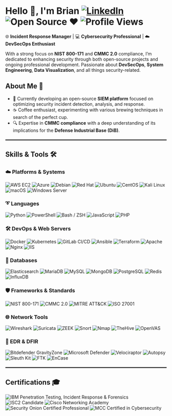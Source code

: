 # Hello 👋, I'm Brian [![LinkedIn](https://img.shields.io/badge/-LinkedIn-blue?style=flat&logo=linkedin)](https://www.linkedin.com/in/brian-w-7a71b715a/) ![Open Source ❤️](https://img.shields.io/badge/Open%20Source-3FB950?style=flat-square&logo=open-source-initiative&logoColor=white) ![Profile Views](https://komarev.com/ghpvc/?username=yourusername&color=blue)

🌐 **Incident Response Manager** | 💻 **Cybersecurity Professional** | ☁️ **DevSecOps Enthusiast**

With a strong focus on **NIST 800-171** and **CMMC 2.0** compliance, I’m dedicated to enhancing security through both open-source projects and ongoing professional development. Passionate about **DevSecOps**, **System Engineering**, **Data Visualization**, and all things security-related.

## About Me 🚀
- 🌱 Currently developing an open-source **SIEM platform** focused on optimizing security incident detection, analysis, and response.
- ☕ Coffee enthusiast, experimenting with various brewing techniques in search of the perfect cup.
- 🔍 Expertise in **CMMC compliance** with a deep understanding of its implications for the **Defense Industrial Base (DiB)**.

<hr style="border:1px solid #4d4d4d; margin: 20px 0;">

## Skills & Tools 🛠️

### ☁️ Platforms & Systems
![AWS EC2](https://img.shields.io/badge/AWS%20EC2-FF9900?style=flat-square&logo=amazon-ec2&logoColor=white)
![Azure](https://img.shields.io/badge/Azure-0078D4?style=flat-square&logo=microsoft-azure&logoColor=white)
![Debian](https://img.shields.io/badge/Debian-A81D33?style=flat-square&logo=debian&logoColor=white)
![Red Hat](https://img.shields.io/badge/Red%20Hat-EE0000?style=flat-square&logo=red-hat&logoColor=white)
![Ubuntu](https://img.shields.io/badge/Ubuntu-E95420?style=flat-square&logo=ubuntu&logoColor=white)
![CentOS](https://img.shields.io/badge/CentOS-262577?style=flat-square&logo=centos&logoColor=white)
![Kali Linux](https://img.shields.io/badge/Kali%20Linux-557C94?style=flat-square&logo=kalilinux&logoColor=white)
![macOS](https://img.shields.io/badge/macOS-000000?style=flat-square&logo=apple&logoColor=white)
![Windows Server](https://img.shields.io/badge/Windows%20Server-0078D6?style=flat-square&logo=windows&logoColor=white)

### ➰ Languages
![Python](https://img.shields.io/badge/Python-3776AB?style=flat-square&logo=python&logoColor=white)
![PowerShell](https://img.shields.io/badge/PowerShell-5391FE?style=flat-square&logo=powershell&logoColor=white)
![Bash / ZSH](https://img.shields.io/badge/Bash%20/%20ZSH-4EAA25?style=flat-square&logo=gnu-bash&logoColor=white)
![JavaScript](https://img.shields.io/badge/JavaScript-F7DF1E?style=flat-square&logo=javascript&logoColor=black)
![PHP](https://img.shields.io/badge/PHP-777BB4?style=flat-square&logo=php&logoColor=white)

### 🛠 DevOps & Web Servers
![Docker](https://img.shields.io/badge/Docker-2496ED?style=flat-square&logo=docker&logoColor=white)
![Kubernetes](https://img.shields.io/badge/Kubernetes-326CE5?style=flat-square&logo=kubernetes&logoColor=white)
![GitLab CI/CD](https://img.shields.io/badge/GitLab%20CI%2FCD-FC6D26?style=flat-square&logo=gitlab&logoColor=white)
![Ansible](https://img.shields.io/badge/Ansible-EE0000?style=flat-square&logo=ansible&logoColor=white)
![Terraform](https://img.shields.io/badge/Terraform-623CE4?style=flat-square&logo=terraform&logoColor=white)
![Apache](https://img.shields.io/badge/Apache-D22128?style=flat-square&logo=apache&logoColor=white)
![Nginx](https://img.shields.io/badge/Nginx-269539?style=flat-square&logo=nginx&logoColor=white)
![IIS](https://img.shields.io/badge/IIS-0078D4?style=flat-square&logo=microsoft&logoColor=white)

### 💾 Databases
![Elasticsearch](https://img.shields.io/badge/Elasticsearch-005571?style=flat-square&logo=elasticsearch&logoColor=white)
![MariaDB](https://img.shields.io/badge/MariaDB-003545?style=flat-square&logo=mariadb&logoColor=white)
![MySQL](https://img.shields.io/badge/MySQL-4479A1?style=flat-square&logo=mysql&logoColor=white)
![MongoDB](https://img.shields.io/badge/MongoDB-47A248?style=flat-square&logo=mongodb&logoColor=white)
![PostgreSQL](https://img.shields.io/badge/PostgreSQL-336791?style=flat-square&logo=postgresql&logoColor=white)
![Redis](https://img.shields.io/badge/Redis-DC382D?style=flat-square&logo=redis&logoColor=white)
![InfluxDB](https://img.shields.io/badge/InfluxDB-22ADF6?style=flat-square&logo=influxdb&logoColor=white)

### 🛡️ Frameworks & Standards
![NIST 800-171](https://img.shields.io/badge/NIST%20800--171-333333?style=flat-square&logo=gov&logoColor=white)
![CMMC 2.0](https://img.shields.io/badge/CMMC%202.0-4CAF50?style=flat-square&logo=checkmarx&logoColor=white)
![MITRE ATT&CK](https://img.shields.io/badge/MITRE%20ATT%26CK-FF6F00?style=flat-square&logo=mitre&logoColor=white)
![ISO 27001](https://img.shields.io/badge/ISO%2027001-0085CA?style=flat-square&logo=iso&logoColor=white)

### 🌐 Network Tools
![Wireshark](https://img.shields.io/badge/Wireshark-1679A7?style=flat-square&logo=wireshark&logoColor=white)
![Suricata](https://img.shields.io/badge/Suricata-E23E57?style=flat-square&logo=suricata&logoColor=white)
![ZEEK](https://img.shields.io/badge/ZEEK-007ACC?style=flat-square&logo=zeek&logoColor=white)
![Snort](https://img.shields.io/badge/Snort-000000?style=flat-square&logo=snort&logoColor=white)
![Nmap](https://img.shields.io/badge/Nmap-000080?style=flat-square&logo=nmap&logoColor=white)
![TheHive](https://img.shields.io/badge/TheHive-F5A623?style=flat-square&logo=thehive&logoColor=white)
![OpenVAS](https://img.shields.io/badge/OpenVAS-4CAF50?style=flat-square&logo=openvas&logoColor=white)

### 🔎 EDR & DFIR
![Bitdefender GravityZone](https://img.shields.io/badge/Bitdefender%20GravityZone-D94D27?style=flat-square&logo=bitdefender&logoColor=white)
![Microsoft Defender](https://img.shields.io/badge/Microsoft%20Defender-0078D4?style=flat-square&logo=microsoftdefender&logoColor=white)
![Velociraptor](https://img.shields.io/badge/Velociraptor-000000?style=flat-square&logo=velociraptor&logoColor=white)
![Autopsy](https://img.shields.io/badge/Autopsy-5D6D7E?style=flat-square&logo=autopsy&logoColor=white)
![Sleuth Kit](https://img.shields.io/badge/Sleuth%20Kit-1F618D?style=flat-square&logo=sleuthkit&logoColor=white)
![FTK](https://img.shields.io/badge/FTK-212121?style=flat-square&logo=accessdata&logoColor=white)
![EnCase](https://img.shields.io/badge/EnCase-3E4A61?style=flat-square&logo=encase&logoColor=white)

<hr style="border:1px solid #4d4d4d; margin: 20px 0;">

## Certifications 🎓

![IBM Penetration Testing, Incident Response & Forensics](https://img.shields.io/badge/IBM-PenTesting%2C%20IR%20%26%20Forensics-1F70C1?style=flat-square&logo=ibm&logoColor=white)
![ISC2 Candidate](https://img.shields.io/badge/(ISC)²-Candidate-006400?style=flat-square&logo=isc2&logoColor=white)
![Cisco Networking Academy](https://img.shields.io/badge/Cisco-Networking%20Academy-1BA0D7?style=flat-square&logo=cisco&logoColor=white)
![Security Onion Certified Professional](https://img.shields.io/badge/Security%20Onion-Certified%20Professional-333333?style=flat-square&logo=shield&logoColor=white)
![MCC Certified in Cybersecurity](https://img.shields.io/badge/MCC-Certified%20in%20Cybersecurity-blue?style=flat-square&logo=gov&logoColor=white)
